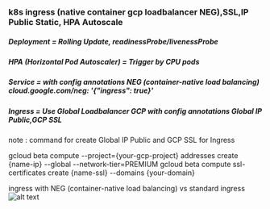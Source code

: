 ### k8s ingress (native container gcp loadbalancer NEG),SSL,IP Public Static, HPA Autoscale

##### Deployment = Rolling Update, readinessProbe/livenessProbe ######

##### HPA (Horizontal Pod Autoscaler) = Trigger by CPU pods ######

##### Service = with config annotations NEG (container-native load balancing) cloud.google.com/neg: '{"ingress": true}' #####
 
##### Ingress = Use Global Loadbalancer GCP with config annotations Global IP Public,GCP SSL #####


note :
command for create Global IP Public and GCP SSL for Ingress

gcloud beta compute --project={your-gcp-project} addresses create {name-ip} --global --network-tier=PREMIUM
gcloud beta compute ssl-certificates create {name-ssl} --domains {your-domain}


ingress with NEG (container-native load balancing) vs standard ingress
![alt text](https://cloud.google.com/kubernetes-engine/images/neg.svg)
